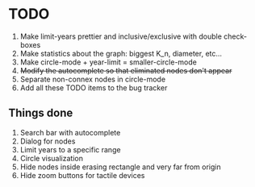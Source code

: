 # TODO
1. Make limit-years prettier and inclusive/exclusive with double check-boxes
2. Make statistics about the graph: biggest K_n, diameter, etc...
3. Make circle-mode + year-limit = smaller-circle-mode
4. ~~Modify the autocomplete so that eliminated nodes don't appear~~
5. Separate non-connex nodes in circle-mode
6. Add all these TODO items to the bug tracker

## Things done
1. Search bar with autocomplete
2. Dialog for nodes
3. Limit years to a specific range
4. Circle visualization
5. Hide nodes inside erasing rectangle and very far from origin
6. Hide zoom buttons for tactile devices
